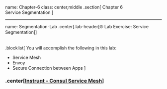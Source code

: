 name: Chapter-6
class: center,middle
.section[
Chapter 6  
Service Segmentation
]

---
name: Segmentation-Lab
.center[.lab-header[🌐 Lab Exercise: Service Segmentation]]
<br><br><br>
.blocklist[
You will accomplish the following in this lab:

* Service Mesh
* Envoy
* Secure Connection between Apps
]

### .center[<a href="https://instruqt.com/hashicorp/tracks/service-mesh-with-consul" target="_blank">Instruqt - Consul Service Mesh</a>]
